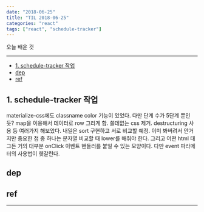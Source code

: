 ```yaml
---
date: "2018-06-25"
title: "TIL 2018-06-25"
categories: "react"
tags: ["react", "schedule-tracker"]
---
```


오늘 배운 것

----------

- [1. schedule-tracker 작업](#1-schedule-tracker-작업)
- [dep](#dep)
- [ref](#ref)

## 1. schedule-tracker 작업

materialize-css에도 classname color 기능이 있었다. 다만 단계 수가 5단계 뿐인듯?
map을 이용해서 데이터로 row 그리게 함. 쓸데없는 css 제거. destructuring 사용 등 여러가지 해보았다. 내일은 sort 구현하고 서로 비교할 예정. 이미 봐버려서 안거지만 중요한 점 중 하나는 문자열 비교할 때 lower를 해줘야 한다. 그리고 어떤 html 태그든 거의 대부분 onClick 이벤트 핸들러를 붙일 수 있는 모양이다. 다만 event 파라메터의 사용법이 헷갈린다.

## dep

## ref

----------
